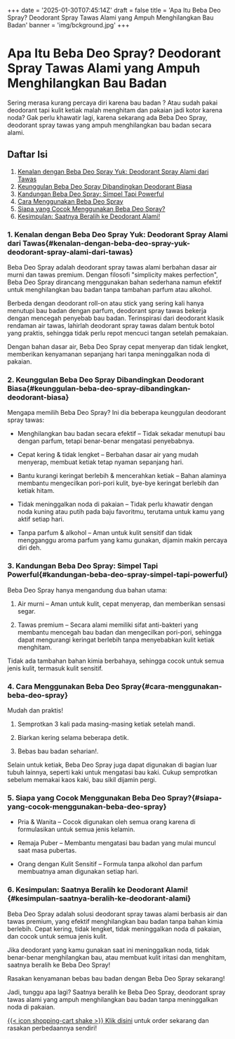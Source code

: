 +++
date = '2025-01-30T07:45:14Z'
draft = false
title = 'Apa Itu Beba Deo Spray? Deodorant Spray Tawas Alami yang Ampuh Menghilangkan Bau Badan'
banner = 'img/bckground.jpg'
+++

# Apa Itu Beba Deo Spray? Deodorant Spray Tawas Alami yang Ampuh Menghilangkan Bau Badan

Sering merasa kurang percaya diri karena bau badan ? Atau sudah pakai deodorant tapi kulit ketiak malah menghitam dan pakaian jadi kotor karena noda? Gak perlu khawatir lagi, karena sekarang ada Beba Deo Spray, deodorant spray tawas yang ampuh menghilangkan bau badan secara alami.

## Daftar Isi
1. [Kenalan dengan Beba Deo Spray Yuk: Deodorant Spray Alami dari Tawas](#kenalan-dengan-beba-deo-spray-yuk-deodorant-spray-alami-dari-tawas)
2. [Keunggulan Beba Deo Spray Dibandingkan Deodorant Biasa](#keunggulan-beba-deo-spray-dibandingkan-deodorant-biasa)
3. [Kandungan Beba Deo Spray: Simpel Tapi Powerful](#kandungan-beba-deo-spray-simpel-tapi-powerful)
4. [Cara Menggunakan Beba Deo Spray](#cara-menggunakan-beba-deo-spray)
5. [Siapa yang Cocok Menggunakan Beba Deo Spray?](#siapa-yang-cocok-menggunakan-beba-deo-spray)
6. [Kesimpulan: Saatnya Beralih ke Deodorant Alami!](#kesimpulan-saatnya-beralih-ke-deodorant-alami)

### 1. Kenalan dengan Beba Deo Spray Yuk: Deodorant Spray Alami dari Tawas{#kenalan-dengan-beba-deo-spray-yuk-deodorant-spray-alami-dari-tawas}

Beba Deo Spray adalah deodorant spray tawas alami berbahan dasar air murni dan tawas premium. Dengan filosofi "simplicity makes perfection", Beba Deo Spray dirancang menggunakan bahan sederhana namun efektif untuk menghilangkan bau badan tanpa tambahan parfum atau alkohol.

Berbeda dengan deodorant roll-on atau stick yang sering kali hanya menutupi bau badan dengan parfum, deodorant spray tawas bekerja dengan mencegah penyebab bau badan. Terinspirasi dari deodorant klasik rendaman air tawas, lahirlah deodorant spray tawas dalam bentuk botol yang praktis, sehingga tidak perlu repot mencuci tangan setelah pemakaian.

Dengan bahan dasar air, Beba Deo Spray cepat menyerap dan tidak lengket, memberikan kenyamanan sepanjang hari tanpa meninggalkan noda di pakaian.


### 2. Keunggulan Beba Deo Spray Dibandingkan Deodorant Biasa{#keunggulan-beba-deo-spray-dibandingkan-deodorant-biasa}

Mengapa memilih Beba Deo Spray? Ini dia beberapa keunggulan deodorant spray tawas:

 * Menghilangkan bau badan secara efektif – Tidak sekadar menutupi bau dengan parfum, tetapi benar-benar mengatasi penyebabnya.

 * Cepat kering & tidak lengket – Berbahan dasar air yang mudah menyerap, membuat ketiak tetap nyaman sepanjang hari.

 * Bantu kurangi keringat berlebih & mencerahkan ketiak – Bahan alaminya membantu mengecilkan pori-pori kulit, bye-bye keringat berlebih dan ketiak hitam.

 * Tidak meninggalkan noda di pakaian – Tidak perlu khawatir dengan noda kuning atau putih pada baju favoritmu, terutama untuk kamu yang aktif setiap hari.

 * Tanpa parfum & alkohol – Aman untuk kulit sensitif dan tidak mengganggu aroma parfum yang kamu gunakan, dijamin makin percaya diri deh.


### 3. Kandungan Beba Deo Spray: Simpel Tapi Powerful{#kandungan-beba-deo-spray-simpel-tapi-powerful}

Beba Deo Spray hanya mengandung dua bahan utama:

 1. Air murni – Aman untuk kulit, cepat menyerap, dan memberikan sensasi segar.
 
 2. Tawas premium – Secara alami memiliki sifat anti-bakteri yang membantu mencegah bau badan dan mengecilkan pori-pori, sehingga dapat mengurangi keringat berlebih tanpa menyebabkan kulit ketiak menghitam.


Tidak ada tambahan bahan kimia berbahaya, sehingga cocok untuk semua jenis kulit, termasuk kulit sensitif.


### 4. Cara Menggunakan Beba Deo Spray{#cara-menggunakan-beba-deo-spray}

Mudah dan praktis!

 1. Semprotkan 3 kali pada masing-masing ketiak setelah mandi.
 
 2. Biarkan kering selama beberapa detik.
 
 3. Bebas bau badan seharian!.

Selain untuk ketiak, Beba Deo Spray juga dapat digunakan di bagian luar tubuh lainnya, seperti kaki untuk mengatasi bau kaki. Cukup semprotkan sebelum memakai kaos kaki, bau sikil dijamin pergi.


### 5. Siapa yang Cocok Menggunakan Beba Deo Spray?{#siapa-yang-cocok-menggunakan-beba-deo-spray}

 * Pria & Wanita – Cocok digunakan oleh semua orang karena di formulasikan untuk semua jenis kelamin.
 
 * Remaja Puber – Membantu mengatasi bau badan yang mulai muncul saat masa pubertas.
 
 * Orang dengan Kulit Sensitif – Formula tanpa alkohol dan parfum membuatnya aman digunakan setiap hari.


### 6. Kesimpulan: Saatnya Beralih ke Deodorant Alami!{#kesimpulan-saatnya-beralih-ke-deodorant-alami}

Beba Deo Spray adalah solusi deodorant spray tawas alami berbasis air dan tawas premium, yang efektif menghilangkan bau badan tanpa bahan kimia berlebih. Cepat kering, tidak lengket, tidak meninggalkan noda di pakaian, dan cocok untuk semua jenis kulit.

Jika deodorant yang kamu gunakan saat ini meninggalkan noda, tidak benar-benar menghilangkan bau, atau membuat kulit iritasi dan menghitam, saatnya beralih ke Beba Deo Spray!

Rasakan kenyamanan bebas bau badan dengan Beba Deo Spray sekarang!

Jadi, tunggu apa lagi? Saatnya beralih ke Beba Deo Spray, deodorant spray tawas alami yang ampuh menghilangkan bau badan tanpa meninggalkan noda di pakaian.

[{{< icon shopping-cart shake >}} Klik disini](/shop/) untuk order sekarang dan rasakan perbedaannya sendiri!